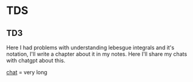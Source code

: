 # TDS

## TD3
Here I had problems with understanding lebesgue integrals and it's notation,
I'll write a chapter about it in my notes. Here I'll share my chats with
chatgpt about this.

[chat](https://chatgpt.com/share/68cd512a-d5e8-800d-b990-8425ba592108) = very long 
